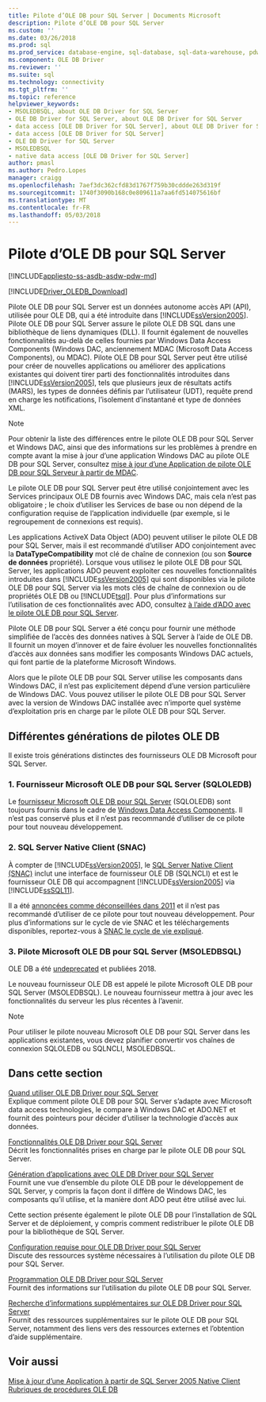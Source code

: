 ```yaml
---
title: Pilote d’OLE DB pour SQL Server | Documents Microsoft
description: Pilote d’OLE DB pour SQL Server
ms.custom: ''
ms.date: 03/26/2018
ms.prod: sql
ms.prod_service: database-engine, sql-database, sql-data-warehouse, pdw
ms.component: OLE DB Driver
ms.reviewer: ''
ms.suite: sql
ms.technology: connectivity
ms.tgt_pltfrm: ''
ms.topic: reference
helpviewer_keywords:
- MSOLEDBSQL, about OLE DB Driver for SQL Server
- OLE DB Driver for SQL Server, about OLE DB Driver for SQL Server
- data access [OLE DB Driver for SQL Server], about OLE DB Driver for SQL Server
- data access [OLE DB Driver for SQL Server]
- OLE DB Driver for SQL Server
- MSOLEDBSQL
- native data access [OLE DB Driver for SQL Server]
author: pmasl
ms.author: Pedro.Lopes
manager: craigg
ms.openlocfilehash: 7aef3dc362cfd83d1767f759b30cddde263d319f
ms.sourcegitcommit: 1740f3090b168c0e809611a7aa6fd514075616bf
ms.translationtype: MT
ms.contentlocale: fr-FR
ms.lasthandoff: 05/03/2018
---
```

# <a name="ole-db-driver-for-sql-server"></a>Pilote d’OLE DB pour SQL Server
[!INCLUDE[appliesto-ss-asdb-asdw-pdw-md](../../includes/appliesto-ss-asdb-asdw-pdw-md.md)]

[!INCLUDE[Driver_OLEDB_Download](../../includes/driver_oledb_download.md)]

  Pilote OLE DB pour SQL Server est un données autonome accès API (API), utilisée pour OLE DB, qui a été introduite dans [!INCLUDE[ssVersion2005](../../includes/ssversion2005-md.md)]. Pilote OLE DB pour SQL Server assure le pilote OLE DB SQL dans une bibliothèque de liens dynamiques (DLL). Il fournit également de nouvelles fonctionnalités au-delà de celles fournies par Windows Data Access Components (Windows DAC, anciennement MDAC (Microsoft Data Access Components), ou MDAC). Pilote OLE DB pour SQL Server peut être utilisé pour créer de nouvelles applications ou améliorer des applications existantes qui doivent tirer parti des fonctionnalités introduites dans [!INCLUDE[ssVersion2005](../../includes/ssversion2005-md.md)], tels que plusieurs jeux de résultats actifs (MARS), les types de données définis par l’utilisateur (UDT), requête prend en charge les notifications, l’isolement d’instantané et type de données XML.  
  
> [!NOTE]  
>  Pour obtenir la liste des différences entre le pilote OLE DB pour SQL Server et Windows DAC, ainsi que des informations sur les problèmes à prendre en compte avant la mise à jour d’une application Windows DAC au pilote OLE DB pour SQL Server, consultez [mise à jour d’une Application de pilote OLE DB pour SQL Serveur à partir de MDAC](../oledb/applications/updating-an-application-to-oledb-driver-for-sql-server-from-mdac.md).  
  
 Le pilote OLE DB pour SQL Server peut être utilisé conjointement avec les Services principaux OLE DB fournis avec Windows DAC, mais cela n’est pas obligatoire ; le choix d’utiliser les Services de base ou non dépend de la configuration requise de l’application individuelle (par exemple, si le regroupement de connexions est requis).  
  
 Les applications ActiveX Data Object (ADO) peuvent utiliser le pilote OLE DB pour SQL Server, mais il est recommandé d’utiliser ADO conjointement avec la **DataTypeCompatibility** mot clé de chaîne de connexion (ou son  **Source de données** propriété). Lorsque vous utilisez le pilote OLE DB pour SQL Server, les applications ADO peuvent exploiter ces nouvelles fonctionnalités introduites dans [!INCLUDE[ssVersion2005](../../includes/ssversion2005-md.md)] qui sont disponibles via le pilote OLE DB pour SQL Server via les mots clés de chaîne de connexion ou de propriétés OLE DB ou [!INCLUDE[tsql](../../includes/tsql-md.md)]. Pour plus d’informations sur l’utilisation de ces fonctionnalités avec ADO, consultez [à l’aide d’ADO avec le pilote OLE DB pour SQL Server](../oledb/applications/using-ado-with-oledb-driver-for-sql-server.md).  
  
 Pilote OLE DB pour SQL Server a été conçu pour fournir une méthode simplifiée de l’accès des données natives à SQL Server à l’aide de OLE DB. Il fournit un moyen d’innover et de faire évoluer les nouvelles fonctionnalités d’accès aux données sans modifier les composants Windows DAC actuels, qui font partie de la plateforme Microsoft Windows.  
  
 Alors que le pilote OLE DB pour SQL Server utilise les composants dans Windows DAC, il n’est pas explicitement dépend d’une version particulière de Windows DAC. Vous pouvez utiliser le pilote OLE DB pour SQL Server avec la version de Windows DAC installée avec n’importe quel système d’exploitation pris en charge par le pilote OLE DB pour SQL Server.  

 ## <a name="different-generations-of-ole-db-drivers"></a>Différentes générations de pilotes OLE DB

Il existe trois générations distinctes des fournisseurs OLE DB Microsoft pour SQL Server.

### <a name="1-microsoft-ole-db-provider-for-sql-server-sqloledb"></a>1. Fournisseur Microsoft OLE DB pour SQL Server (SQLOLEDB)
Le [fournisseur Microsoft OLE DB pour SQL Server](../../ado/guide/appendixes/microsoft-ole-db-provider-for-sql-server.md) (SQLOLEDB) sont toujours fournis dans le cadre de [Windows Data Access Components](https://msdn.microsoft.com/en-us/library/ms692897.aspx). Il n’est pas conservé plus et il n’est pas recommandé d’utiliser de ce pilote pour tout nouveau développement.

### <a name="2-sql-server-native-client-snac"></a>2. SQL Server Native Client (SNAC)
À compter de [!INCLUDE[ssVersion2005](../../includes/ssversion2005-md.md)], le [SQL Server Native Client (SNAC)](../../relational-databases/native-client/sql-server-native-client.md) inclut une interface de fournisseur OLE DB (SQLNCLI) et est le fournisseur OLE DB qui accompagnent [!INCLUDE[ssVersion2005](../../includes/ssversion2005-md.md)] via [!INCLUDE[ssSQL11](../../includes/sssql11-md.md)].

Il a été [annoncées comme déconseillées dans 2011](https://blogs.msdn.microsoft.com/sqlnativeclient/2011/08/29/microsoft-is-aligning-with-odbc-for-native-relational-data-access/) et il n’est pas recommandé d’utiliser de ce pilote pour tout nouveau développement. Pour plus d’informations sur le cycle de vie SNAC et les téléchargements disponibles, reportez-vous à [SNAC le cycle de vie expliqué](https://blogs.msdn.microsoft.com/sqlreleaseservices/snac-lifecycle-explained/).

### <a name="3-microsoft-ole-db-driver-for-sql-server-msoledbsql"></a>3. Pilote Microsoft OLE DB pour SQL Server (MSOLEDBSQL)
OLE DB a été [undeprecated](https://blogs.msdn.microsoft.com/sqlnativeclient/2017/10/06/announcing-the-new-release-of-ole-db-driver-for-sql-server/) et publiées 2018.

Le nouveau fournisseur OLE DB est appelé le pilote Microsoft OLE DB pour SQL Server (MSOLEDBSQL). Le nouveau fournisseur mettra à jour avec les fonctionnalités du serveur les plus récentes à l’avenir.

> [!NOTE]
> Pour utiliser le pilote nouveau Microsoft OLE DB pour SQL Server dans les applications existantes, vous devez planifier convertir vos chaînes de connexion SQLOLEDB ou SQLNCLI, MSOLEDBSQL.
  
## <a name="in-this-section"></a>Dans cette section  
[Quand utiliser OLE DB Driver pour SQL Server](../oledb/when-to-use-oledb-driver-for-sql-server.md)  
 Explique comment pilote OLE DB pour SQL Server s’adapte avec Microsoft data access technologies, le compare à Windows DAC et ADO.NET et fournit des pointeurs pour décider d’utiliser la technologie d’accès aux données.  
  
 [Fonctionnalités OLE DB Driver pour SQL Server](../oledb/features/oledb-driver-for-sql-server-features.md )  
 Décrit les fonctionnalités prises en charge par le pilote OLE DB pour SQL Server.  
  
 [Génération d’applications avec OLE DB Driver pour SQL Server](../oledb/applications/building-applications-with-oledb-driver-for-sql-server.md)  
 Fournit une vue d’ensemble du pilote OLE DB pour le développement de SQL Server, y compris la façon dont il diffère de Windows DAC, les composants qu’il utilise, et la manière dont ADO peut être utilisé avec lui.  
  
 Cette section présente également le pilote OLE DB pour l’installation de SQL Server et de déploiement, y compris comment redistribuer le pilote OLE DB pour la bibliothèque de SQL Server.  
  
 [Configuration requise pour OLE DB Driver pour SQL Server](../oledb/system-requirements-for-oledb-driver-for-sql-server.md)  
 Discute des ressources système nécessaires à l’utilisation du pilote OLE DB pour SQL Server.  
  
 [Programmation OLE DB Driver pour SQL Server](../oledb/ole-db/oledb-driver-for-sql-server-programming.md)  
 Fournit des informations sur l’utilisation du pilote OLE DB pour SQL Server.  
  
 [Recherche d’informations supplémentaires sur OLE DB Driver pour SQL Server](../oledb/finding-more-oledb-driver-for-sql-server-information.md)  
 Fournit des ressources supplémentaires sur le pilote OLE DB pour SQL Server, notamment des liens vers des ressources externes et l’obtention d’aide supplémentaire.  
  
  
## <a name="see-also"></a>Voir aussi  
 [Mise à jour d’une Application à partir de SQL Server 2005 Native Client](../oledb/applications/updating-an-application-from-sql-server-2005-native-client.md)    
 [Rubriques de procédures OLE DB](../oledb/ole-db-how-to/ole-db-how-to-topics.md)  
  
  
